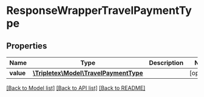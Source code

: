 # ResponseWrapperTravelPaymentType

## Properties
Name | Type | Description | Notes
------------ | ------------- | ------------- | -------------
**value** | [**\Tripletex\Model\TravelPaymentType**](TravelPaymentType.md) |  | [optional] 

[[Back to Model list]](../README.md#documentation-for-models) [[Back to API list]](../README.md#documentation-for-api-endpoints) [[Back to README]](../README.md)


